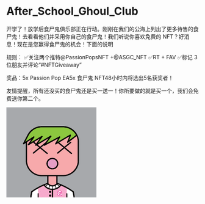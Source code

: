 # After_School_Ghoul_Club

开学了！放学后食尸鬼俱乐部正在行动。刚刚在我们的公海上列出了更多待售的食尸鬼！去看看他们并采用你自己的食尸鬼！我们听说你喜欢免费的 NFT？好消息！现在是您赢得食尸鬼的机会！下面的说明

规则：
 ✅关注两个推特@PassionPopsNFT +@ASGC_NFT ✅RT + FAV ✅标记 3 位朋友并评论“#NFTGiveaway”

奖品：5x Passion Pop EA5x 食尸鬼 NFT48小时内将选出5名获奖者！

友情提醒，所有还没买的食尸鬼还是买一送一！你所要做的就是买一个，我们会免费送你第二个。

![unnamed](unnamed.png)
